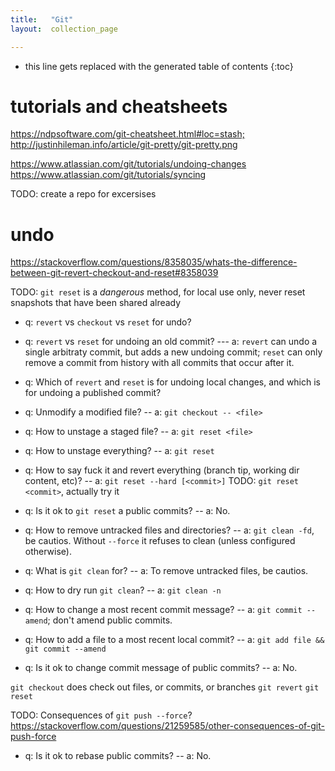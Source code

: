 ```yaml
---
title:   "Git"
layout:  collection_page

---
```


* this line gets replaced with the generated table of contents
{:toc}


# tutorials and cheatsheets

<https://ndpsoftware.com/git-cheatsheet.html#loc=stash;>
<http://justinhileman.info/article/git-pretty/git-pretty.png>

<https://www.atlassian.com/git/tutorials/undoing-changes>
<https://www.atlassian.com/git/tutorials/syncing>

TODO: create a repo for excersises

# undo

<https://stackoverflow.com/questions/8358035/whats-the-difference-between-git-revert-checkout-and-reset#8358039>

TODO: `git reset` is a _dangerous_ method, for local use only, never reset snapshots that have been shared already

- q: `revert` vs `checkout` vs `reset` for undo?
- q: `revert` vs `reset` for undoing an old commit? --- a: `revert` can undo a single arbitraty commit, but adds a new undoing commit; `reset` can only remove a commit from history with all commits that occur after it.
- q: Which of `revert` and `reset` is for undoing local changes, and which is for undoing a published commit?

- q: Unmodify a modified file? -- a: `git checkout -- <file>`

- q: How to unstage a staged file? -- a: `git reset <file>`
- q: How to unstage everything? -- a: `git reset`
- q: How to say fuck it and revert everything (branch tip, working dir content, etc)? -- a: `git reset --hard [<commit>]`
TODO: `git reset <commit>`, actually try it
- q: Is it ok to `git reset` a public commits? -- a: No.

- q: How to remove untracked files and directories? -- a: `git clean -fd`, be cautios. Without `--force` it refuses to clean (unless configured otherwise).
- q: What is `git clean` for? -- a: To remove untracked files, be cautios.
- q: How to dry run `git clean`? -- a: `git clean -n`

- q: How to change a most recent commit message? -- a: `git commit --amend`; don't amend public commits.
- q: How to add a file to a most recent local commit? -- a: `git add file && git commit --amend`
- q: Is it ok to change commit message of public commits? -- a: No.

`git checkout` does check out files, or commits, or branches
`git revert` 
`git reset`

TODO: Consequences of `git push --force`? <https://stackoverflow.com/questions/21259585/other-consequences-of-git-push-force>

- q: Is it ok to rebase public commits? -- a: No.


